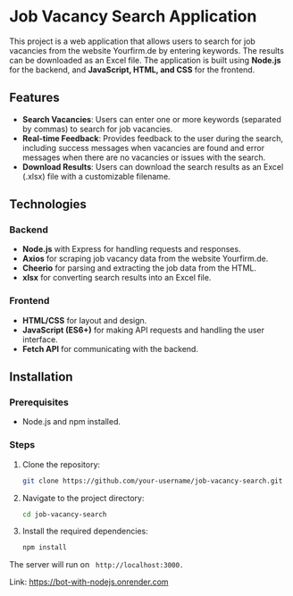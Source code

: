 

# Job Vacancy Search Application

This project is a web application that allows users to search for job vacancies from the website Yourfirm.de by entering keywords. The results can be downloaded as an Excel file. The application is built using **Node.js** for the backend, and **JavaScript, HTML, and CSS** for the frontend.

## Features

- **Search Vacancies**: Users can enter one or more keywords (separated by commas) to search for job vacancies.
- **Real-time Feedback**: Provides feedback to the user during the search, including success messages when vacancies are found and error messages when there are no vacancies or issues with the search.
- **Download Results**: Users can download the search results as an Excel (.xlsx) file with a customizable filename.

## Technologies

### Backend

- **Node.js** with Express for handling requests and responses.
- **Axios** for scraping job vacancy data from the website Yourfirm.de.
- **Cheerio** for parsing and extracting the job data from the HTML.
- **xlsx** for converting search results into an Excel file.

### Frontend

- **HTML/CSS** for layout and design.
- **JavaScript (ES6+)** for making API requests and handling the user interface.
- **Fetch API** for communicating with the backend.

## Installation

### Prerequisites

- Node.js and npm installed.

### Steps

1. Clone the repository:
   ```bash
   git clone https://github.com/your-username/job-vacancy-search.git

2. Navigate to the project directory:
   ```bash
   cd job-vacancy-search
   
3. Install the required dependencies:
   ```bash
   npm install

The server will run on ``` http://localhost:3000.```

Link: https://bot-with-nodejs.onrender.com
